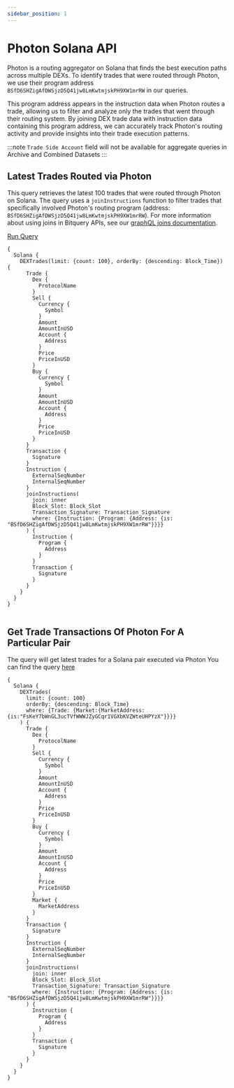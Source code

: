 ```yaml
---
sidebar_position: 1
---
```


# Photon Solana API

Photon is a routing aggregator on Solana that finds the best execution paths across multiple DEXs. To identify trades that were routed through Photon, we use their program address `BSfD6SHZigAfDWSjzD5Q41jw8LmKwtmjskPH9XW1mrRW` in our queries.

This program address appears in the instruction data when Photon routes a trade, allowing us to filter and analyze only the trades that went through their routing system. By joining DEX trade data with instruction data containing this program address, we can accurately track Photon's routing activity and provide insights into their trade execution patterns.

:::note
`Trade Side Account` field will not be available for aggregate queries in Archive and Combined Datasets
:::

## Latest Trades Routed via Photon

This query retrieves the latest 100 trades that were routed through Photon on Solana.
The query uses a `joinInstructions` function to filter trades that specifically involved Photon's routing program (address: `BSfD6SHZigAfDWSjzD5Q41jw8LmKwtmjskPH9XW1mrRW`). For more information about using joins in Bitquery APIs, see our [graphQL joins documentation](https://docs.bitquery.io/docs/graphql/joins/).

[Run Query](https://ide.bitquery.io/Trades-Executed-on-Photon)

```
{
  Solana {
    DEXTrades(limit: {count: 100}, orderBy: {descending: Block_Time}) {
      Trade {
        Dex {
          ProtocolName
        }
        Sell {
          Currency {
            Symbol
          }
          Amount
          AmountInUSD
          Account {
            Address
          }
          Price
          PriceInUSD
        }
        Buy {
          Currency {
            Symbol
          }
          Amount
          AmountInUSD
          Account {
            Address
          }
          Price
          PriceInUSD
        }
      }
      Transaction {
        Signature
      }
      Instruction {
        ExternalSeqNumber
        InternalSeqNumber
      }
      joinInstructions(
        join: inner
        Block_Slot: Block_Slot
        Transaction_Signature: Transaction_Signature
        where: {Instruction: {Program: {Address: {is: "BSfD6SHZigAfDWSjzD5Q41jw8LmKwtmjskPH9XW1mrRW"}}}}
      ) {
        Instruction {
          Program {
            Address
          }
        }
        Transaction {
          Signature
        }
      }
    }
  }
}


```

## Get Trade Transactions Of Photon For A Particular Pair

The query will get latest trades for a Solana pair executed via Photon
You can find the query [here](https://ide.bitquery.io/Trades-of-a-Pair-Executed-on-Photon)

```
{
  Solana {
    DEXTrades(
      limit: {count: 100}
      orderBy: {descending: Block_Time}
      where: {Trade: {Market:{MarketAddress:{is:"FsKeY7bWnGL3ucTVfWWWJZyGCqr1VGXbKVZWteUHPYzX"}}}}
    ) {
      Trade {
        Dex {
          ProtocolName
        }
        Sell {
          Currency {
            Symbol
          }
          Amount
          AmountInUSD
          Account {
            Address
          }
          Price
          PriceInUSD
        }
        Buy {
          Currency {
            Symbol
          }
          Amount
          AmountInUSD
          Account {
            Address
          }
          Price
          PriceInUSD
        }
        Market {
          MarketAddress
        }
      }
      Transaction {
        Signature
      }
      Instruction {
        ExternalSeqNumber
        InternalSeqNumber
      }
      joinInstructions(
        join: inner
        Block_Slot: Block_Slot
        Transaction_Signature: Transaction_Signature
        where: {Instruction: {Program: {Address: {is: "BSfD6SHZigAfDWSjzD5Q41jw8LmKwtmjskPH9XW1mrRW"}}}}
      ) {
        Instruction {
          Program {
            Address
          }
        }
        Transaction {
          Signature
        }
      }
    }
  }
}

```
